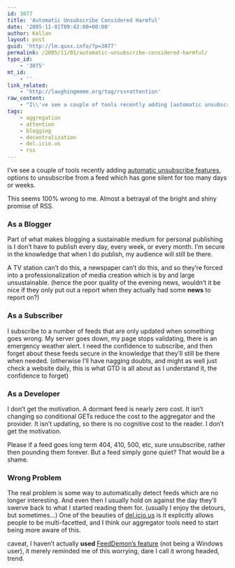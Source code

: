 ```yaml
---
id: 3077
title: 'Automatic Unsubscribe Considered Harmful'
date: '2005-11-01T09:42:00+00:00'
author: Kellan
layout: post
guid: 'http://lm.quxx.info/?p=3077'
permalink: /2005/11/01/automatic-unsubscribe-considered-harmful/
typo_id:
    - '3075'
mt_id:
    - ''
link_related:
    - 'http://laughingmeme.org/tag/rss+attention'
raw_content:
    - "I\\'ve see a couple of tools recently adding [automatic unsubscribe features](http://nick.typepad.com/blog/2005/10/feeddemon_16_au.html), options to unsubscribe from a feed which has gone silent for too many days or weeks.\r\n\r\nThis seems 100% wrong to me.  Almost a betrayal of the bright and shiny promise of RSS. \n### As a Blogger\r\n\r\nPart of what makes blogging a sustainable medium for personal publishing is I don\\'t have to publish every day, every week, or every month.  I\\'m secure in the knowledge that when I do publish, my audience will still be there. \r\n \r\nA TV station can\\'t do this, a newspaper can\\'t do this, and so they\\'re forced into a professionalization of media creation which is by and large unsustainable. (hence the poor quality of the evening news, wouldn\\'t it be nice if they only put out a report when they actually had some **news** to report on?)\r\n\r\n### As a Subscriber\r\n\r\nI subscribe to a number of feeds that are only updated when something goes wrong.  My server goes down, my page stops validating, there is an emergency weather alert.  I need the confidence to subscribe, and then forget about these feeds secure in the knowledge that they\\'ll still be there when needed. (otherwise I\\'ll have nagging doubts, and might as well just check a website daily, this is what GTD is all about as I understand it, the confidence to forget)\r\n\r\n### As a Developer\r\n\r\nI don\\'t get the motivation.  A dormant feed is nearly zero cost.  It isn\\'t changing so conditional GETs reduce the cost to the aggregator and the provider.  It isn\\'t updating, so there is no cognitive cost to the reader.   I don\\'t get the motivation.  \r\n\r\nPlease if a feed goes long term 404, 410, 500, etc, sure unsubscribe, rather then pounding them forever.  But a feed simply gone quiet?  That would be a shame.\r\n\r\n### Wrong Problem\r\n\r\nThe real problem is some way to automatically detect feeds which are no longer interesting.  And even then I usually hold on against the day they\\'ll swerve back to what I started reading them for. (usually I enjoy the detours, but sometimes...)  One of the beauties of [del.icio.us](http://del.icio.us) is it explicitly allows people to be multi-facetted, and I think our aggregator tools need to start being more aware of this.\r\n\r\ncaveat, I haven\\'t actually **used** [FeedDemon\\'s feature](http://nick.typepad.com/blog/2005/10/feeddemon_16_au.html) (not being a Windows user), it merely reminded me of this worrying, dare I call it wrong headed, trend."
tags:
    - aggregation
    - attention
    - blogging
    - decentralization
    - del.icio.us
    - rss
---
```


I’ve see a couple of tools recently adding [automatic unsubscribe features](http://nick.typepad.com/blog/2005/10/feeddemon*16*au.html), options to unsubscribe from a feed which has gone silent for too many days or weeks.

This seems 100% wrong to me. Almost a betrayal of the bright and shiny promise of RSS.

### As a Blogger

Part of what makes blogging a sustainable medium for personal publishing is I don’t have to publish every day, every week, or every month. I’m secure in the knowledge that when I do publish, my audience will still be there.

A TV station can’t do this, a newspaper can’t do this, and so they’re forced into a professionalization of media creation which is by and large unsustainable. (hence the poor quality of the evening news, wouldn’t it be nice if they only put out a report when they actually had some **news** to report on?)

### As a Subscriber

I subscribe to a number of feeds that are only updated when something goes wrong. My server goes down, my page stops validating, there is an emergency weather alert. I need the confidence to subscribe, and then forget about these feeds secure in the knowledge that they’ll still be there when needed. (otherwise I’ll have nagging doubts, and might as well just check a website daily, this is what GTD is all about as I understand it, the confidence to forget)

### As a Developer

I don’t get the motivation. A dormant feed is nearly zero cost. It isn’t changing so conditional GETs reduce the cost to the aggregator and the provider. It isn’t updating, so there is no cognitive cost to the reader. I don’t get the motivation.

Please if a feed goes long term 404, 410, 500, etc, sure unsubscribe, rather then pounding them forever. But a feed simply gone quiet? That would be a shame.

### Wrong Problem

The real problem is some way to automatically detect feeds which are no longer interesting. And even then I usually hold on against the day they’ll swerve back to what I started reading them for. (usually I enjoy the detours, but sometimes…) One of the beauties of [del.icio.us](http://del.icio.us) is it explicitly allows people to be multi-facetted, and I think our aggregator tools need to start being more aware of this.

caveat, I haven’t actually **used** [FeedDemon’s feature](http://nick.typepad.com/blog/2005/10/feeddemon*16*au.html) (not being a Windows user), it merely reminded me of this worrying, dare I call it wrong headed, trend.
